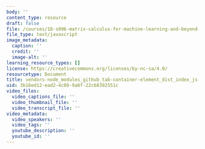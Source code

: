 ```yaml
---
body: ''
content_type: resource
draft: false
file: /courses/18-s096-matrix-calculus-for-machine-learning-and-beyond-january-iap-2022/vendors-node_modules_github_tab-container-element_dist_index_js-node_modules_github_auto-comp-d0a479-59a6ec35bd52.js
file_type: text/javascript
image_metadata:
  caption: ''
  credit: ''
  image-alt: ''
learning_resource_types: []
license: https://creativecommons.org/licenses/by-nc-sa/4.0/
resourcetype: Document
title: vendors-node_modules_github_tab-container-element_dist_index_js-node_modules_github_auto-comp-d0a479-59a6ec35bd52.js
uid: 3b16ed12-ead2-4c09-9a6f-22c68392551c
video_files:
  video_captions_file: ''
  video_thumbnail_file: ''
  video_transcript_file: ''
video_metadata:
  video_speakers: ''
  video_tags: ''
  youtube_description: ''
  youtube_id: ''
---
```

